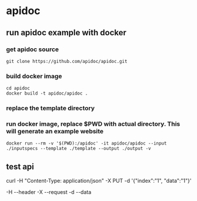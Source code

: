 # apidoc
## run apidoc example with docker
### get apidoc source
	git clone https://github.com/apidoc/apidoc.git

### build docker image
	cd apidoc
	docker build -t apidoc/apidoc .

### replace the template directory
### run docker image, replace $PWD with actual directory. This will generate an example website
	docker run --rm -v '$(PWD):/apidoc' -it apidoc/apidoc --input ./inputspecs --template ./template --output ./output -v

## test api
curl -H "Content-Type: application/json" -X PUT -d '{"index":"1", "data":"1"}'

-H   --header
-X   --request
-d   --data